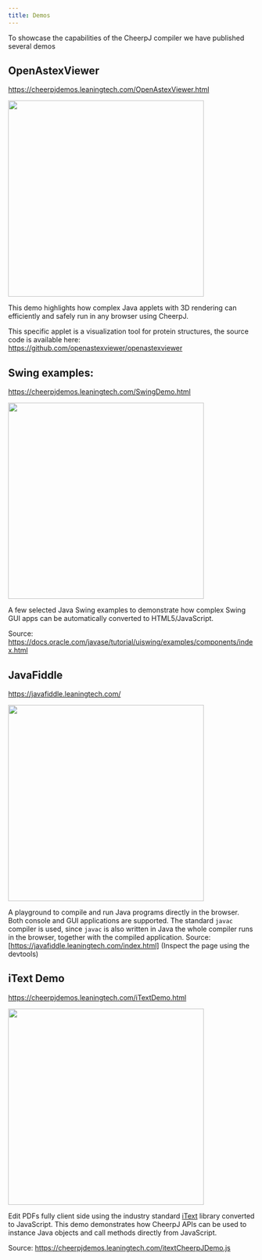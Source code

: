 ```yaml
---
title: Demos
---
```


To showcase the capabilities of the CheerpJ compiler we have published several demos

## OpenAstexViewer

<https://cheerpjdemos.leaningtech.com/OpenAstexViewer.html>

<img src="{{site.baseurl}}/assets/demo_openastex.png" width="400">

This demo highlights how complex Java applets with 3D rendering can efficiently and safely run in any browser using CheerpJ.

This specific applet is a visualization tool for protein structures, the source code is available here: <https://github.com/openastexviewer/openastexviewer>

## Swing examples:

<https://cheerpjdemos.leaningtech.com/SwingDemo.html>

<img src="{{site.baseurl}}/assets/demo_swing.png" width="400">

A few selected Java Swing examples to demonstrate how complex Swing GUI apps can be automatically converted to HTML5/JavaScript.

Source: <https://docs.oracle.com/javase/tutorial/uiswing/examples/components/index.html>

## JavaFiddle

<https://javafiddle.leaningtech.com/>

<img src="{{site.baseurl}}/assets/demo_fiddle.png" width="400">

A playground to compile and run Java programs directly in the browser. Both console and GUI applications are supported. The standard ```javac``` compiler is used, since ```javac``` is also written in Java the whole compiler runs in the browser, together with the compiled application.
Source: [https://javafiddle.leaningtech.com/index.html] (Inspect the page using the devtools)

## iText Demo

<https://cheerpjdemos.leaningtech.com/iTextDemo.html>

<img src="{{site.baseurl}}/assets/demo_itext.png" width="400">

Edit PDFs fully client side using the industry standard [iText](https://itextpdf.com/en) library converted to JavaScript. This demo demonstrates how CheerpJ APIs can be used to instance Java objects and call methods directly from JavaScript.

Source: <https://cheerpjdemos.leaningtech.com/itextCheerpJDemo.js>

